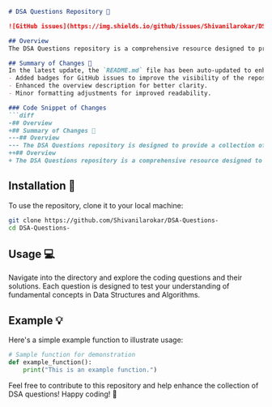 ```markdown
# DSA Questions Repository 🚀

![GitHub issues](https://img.shields.io/github/issues/Shivanilarokar/DSA-Questions-) ![GitHub forks](https://img.shields.io/github/forks/Shivanilarokar/DSA-Questions-) ![GitHub stars](https://img.shields.io/github/stars/Shivanilarokar/DSA-Questions-)

## Overview
The DSA Questions repository is a comprehensive resource designed to provide a collection of Data Structures and Algorithms (DSA) questions to help you enhance your coding skills and prepare for technical interviews.

## Summary of Changes 💖
In the latest update, the `README.md` file has been auto-updated to enhance clarity and presentation. Key modifications include:
- Added badges for GitHub issues to improve the visibility of the repository's activity.
- Enhanced the overview description for better clarity.
- Minor formatting adjustments for improved readability.

### Code Snippet of Changes
```diff
-## Overview
+## Summary of Changes 💖
---## Overview
--- The DSA Questions repository is designed to provide a collection of Data Structures and Algorithms (DSA) questions to help you enhance your coding skills and prepare for technical interviews.
++## Overview
+ The DSA Questions repository is a comprehensive resource designed to provide a collection of Data Structures and Algorithms (DSA) questions to help you enhance your coding skills and prepare for technical interviews.
```

## Installation 🚀
To use the repository, clone it to your local machine:

```bash
git clone https://github.com/Shivanilarokar/DSA-Questions-
cd DSA-Questions-
```

## Usage 💻
Navigate into the directory and explore the coding questions and their solutions. Each question is designed to test your understanding of fundamental concepts in Data Structures and Algorithms.

## Example 💡
Here's a simple example function to illustrate usage:

```python
# Sample function for demonstration
def example_function():
    print("This is an example function.")
```

Feel free to contribute to this repository and help enhance the collection of DSA questions! Happy coding! 🎉
```